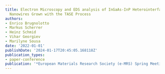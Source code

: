 ```yaml
---
title: Electron Microscopy and EDS analysis of InGaAs-InP Heterointerfaces in Horizontal
  Nanowires Grown with the TASE Process
authors:
- Enrico Brugnolotto
- Markus Scherrer
- Heinz Schmid
- Vihar Georgiev
- Marilyne Sousa
date: '2022-01-01'
publishDate: '2024-01-17T20:45:05.168118Z'
publication_types:
- paper-conference
publication: '*European Materials Research Society (e-MRS) Spring Meeting*'
---
```

